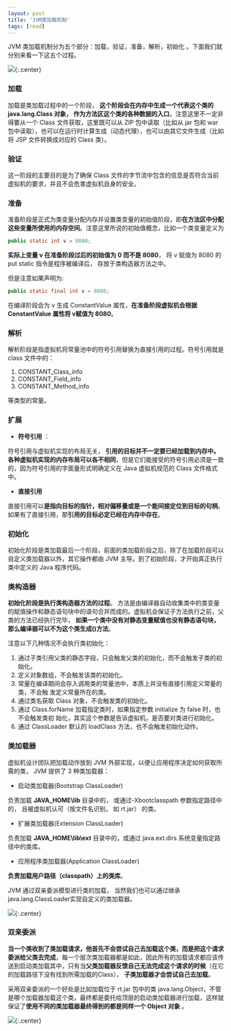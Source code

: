 ```yaml
---
layout: post
title: 'JVM类加载机制'
tags: [read]
---
```


JVM 类加载机制分为五个部分：加载，验证，准备，解析，初始化 。下面我们就分别来看一下这五个过程。

![](http://image.augustrush8.com/images/classload1.png){:.center}

### 加载

加载是类加载过程中的一个阶段， **这个阶段会在内存中生成一个代表这个类的 java.lang.Class 对象， 作为方法区这个类的各种数据的入口**。注意这里不一定非得要从一个 Class 文件获取，这里既可以从 ZIP 包中读取（比如从 jar 包和 war 包中读取），也可以在运行时计算生成（动态代理），也可以由其它文件生成（比如将 JSP 文件转换成对应的 Class 类）。 

### 验证

这一阶段的主要目的是为了确保 Class 文件的字节流中包含的信息是否符合当前虚拟机的要求，并且不会危害虚拟机自身的安全。

### 准备 

准备阶段是正式为类变量分配内存并设置类变量的初始值阶段，即**在方法区中分配这些变量所使用的内存空间**。注意这里所说的初始值概念，比如一个类变量定义为  

```java
public static int v = 8080;
```

**实际上变量 v 在准备阶段过后的初始值为 0 而不是 8080**， 将 v 赋值为 8080 的 put static 指令是程序被编译后， 存放于类构造器<client>方法之中。 

但是注意如果声明为:

```java
public static final int v = 8080;
```

在编译阶段会为 v 生成 ConstantValue 属性，**在准备阶段虚拟机会根据 ConstantValue 属性将 v赋值为 8080**。 

### 解析 

解析阶段是指虚拟机将常量池中的符号引用替换为直接引用的过程。符号引用就是 class 文件中的： 

1. CONSTANT_Class_info
2. CONSTANT_Field_info
3. CONSTANT_Method_info 

等类型的常量。 

### 扩展

- **符号引用** ：

符号引用与虚拟机实现的布局无关， **引用的目标并不一定要已经加载到内存中。 各种虚拟机实现的内存布局可以各不相同**，但是它们能接受的符号引用必须是一致的，因为符号引用的字面量形式明确定义在 Java 虚拟机规范的 Class 文件格式中。 

- **直接引用** 

直接引用可以**是指向目标的指针，相对偏移量或是一个能间接定位到目标的句柄**。如果有了直接引用，那**引用的目标必定已经在内存中存在**。 

### 初始化 

初始化阶段是类加载最后一个阶段，前面的类加载阶段之后，除了在加载阶段可以自定义类加载器以外，其它操作都由 JVM 主导。到了初始阶段，才开始真正执行类中定义的 Java 程序代码。 

### 类构造器<client> 

**初始化阶段是执行类构造器<client>方法的过程**。 <client>方法是由编译器自动收集类中的类变量的赋值操作和静态语句块中的语句合并而成的。虚拟机会保证子<client>方法执行之前，父类的<client>方法已经执行完毕， **如果一个类中没有对静态变量赋值也没有静态语句块，那么编译器可以不为这个类生成<client>()方法**。 

注意以下几种情况不会执行类初始化： 

1. 通过子类引用父类的静态字段，只会触发父类的初始化，而不会触发子类的初始化。
2. 定义对象数组，不会触发该类的初始化。
3. 常量在编译期间会存入调用类的常量池中，本质上并没有直接引用定义常量的类，不会触
  发定义常量所在的类。
4. 通过类名获取 Class 对象，不会触发类的初始化。
5. 通过 Class.forName 加载指定类时，如果指定参数 initialize 为 false 时，也不会触发类初
  始化，其实这个参数是告诉虚拟机，是否要对类进行初始化。
6. 通过 ClassLoader 默认的 loadClass 方法，也不会触发初始化动作。 

### 类加载器 

虚拟机设计团队把加载动作放到 JVM 外部实现，以便让应用程序决定如何获取所需的类， JVM 提供了 3 种类加载器： 

- 启动类加载器(Bootstrap ClassLoader) 

负责加载 **JAVA_HOME\lib** 目录中的， 或通过-Xbootclasspath 参数指定路径中的， 且被虚拟机认可（按文件名识别， 如 rt.jar） 的类。 

- 扩展类加载器(Extension ClassLoader) 

负责加载 **JAVA_HOME\lib\ext** 目录中的，或通过 java.ext.dirs 系统变量指定路径中的类库。 

- 应用程序类加载器(Application ClassLoader)

**负责加载用户路径（classpath）上的类库**。 



JVM 通过双亲委派模型进行类的加载， 当然我们也可以通过继承 java.lang.ClassLoader实现自定义的类加载器。 

![](http://image.augustrush8.com/images/classload2.png){:.center}

### 双亲委派 

**当一个类收到了类加载请求，他首先不会尝试自己去加载这个类，而是把这个请求委派给父类去完成**，每一个层次类加载器都是如此，因此所有的加载请求都应该传送到启动类加载其中，只有当**父类加载器反馈自己无法完成这个请求的时候**（在它的加载路径下没有找到所需加载的Class）， **子类加载器才会尝试自己去加载**。 

采用双亲委派的一个好处是比如加载位于 rt.jar 包中的类 java.lang.Object，不管是哪个加载器加载这个类，最终都是委托给顶层的启动类加载器进行加载，这样就保证了**使用不同的类加载器最终得到的都是同样一个 Object 对象** 。

![](http://image.augustrush8.com/images/classload3.png){:.center}